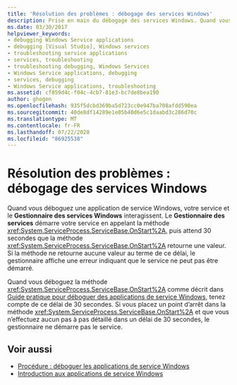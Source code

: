 ```yaml
---
title: 'Résolution des problèmes : débogage des services Windows'
description: Prise en main du débogage des services Windows. Quand vous déboguez une application de service Windows, votre service et le Gestionnaire des services Windows interagissent.
ms.date: 03/30/2017
helpviewer_keywords:
- debugging Windows Service applications
- debugging [Visual Studio], Windows services
- troubleshooting service applications
- services, troubleshooting
- troubleshooting debugging, Windows Services
- Windows Service applications, debugging
- services, debugging
- Windows Service applications, troubleshooting
ms.assetid: cf859d4c-f04c-4cb7-81e3-bc7de8bea190
author: ghogen
ms.openlocfilehash: 935f5dcbd369ba5d723cc0e947ba708afdd590ea
ms.sourcegitcommit: 40de8df14289e1e05b40d6e5c1daabd3c286d70c
ms.translationtype: MT
ms.contentlocale: fr-FR
ms.lasthandoff: 07/22/2020
ms.locfileid: "86925538"
---
```

# <a name="troubleshooting-debugging-windows-services"></a>Résolution des problèmes : débogage des services Windows
Quand vous déboguez une application de service Windows, votre service et le **Gestionnaire des services Windows** interagissent. Le **Gestionnaire des services** démarre votre service en appelant la méthode <xref:System.ServiceProcess.ServiceBase.OnStart%2A>, puis attend 30 secondes que la méthode <xref:System.ServiceProcess.ServiceBase.OnStart%2A> retourne une valeur. Si la méthode ne retourne aucune valeur au terme de ce délai, le gestionnaire affiche une erreur indiquant que le service ne peut pas être démarré.  
  
 Quand vous déboguez la méthode <xref:System.ServiceProcess.ServiceBase.OnStart%2A> comme décrit dans [Guide pratique pour déboguer des applications de service Windows](how-to-debug-windows-service-applications.md), tenez compte de ce délai de 30 secondes. Si vous placez un point d’arrêt dans la méthode <xref:System.ServiceProcess.ServiceBase.OnStart%2A> et que vous n’effectuez aucun pas à pas détaillé dans un délai de 30 secondes, le gestionnaire ne démarre pas le service.  
  
## <a name="see-also"></a>Voir aussi

- [Procédure : déboguer les applications de service Windows](how-to-debug-windows-service-applications.md)
- [Introduction aux applications de service Windows](introduction-to-windows-service-applications.md)
